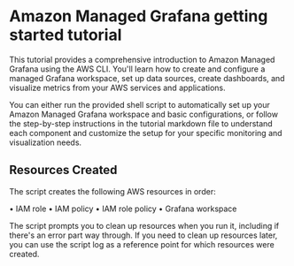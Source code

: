 # Amazon Managed Grafana getting started tutorial

This tutorial provides a comprehensive introduction to Amazon Managed Grafana using the AWS CLI. You'll learn how to create and configure a managed Grafana workspace, set up data sources, create dashboards, and visualize metrics from your AWS services and applications.

You can either run the provided shell script to automatically set up your Amazon Managed Grafana workspace and basic configurations, or follow the step-by-step instructions in the tutorial markdown file to understand each component and customize the setup for your specific monitoring and visualization needs.

## Resources Created

The script creates the following AWS resources in order:

• IAM role
• IAM policy
• IAM role policy
• Grafana workspace

The script prompts you to clean up resources when you run it, including if there's an error part way through. If you need to clean up resources later, you can use the script log as a reference point for which resources were created.